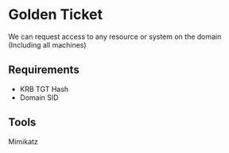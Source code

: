 # Golden Ticket
We can request access to any resource or system on the domain<br>
(Including all machines)
## Requirements
- KRB TGT Hash
- Domain SID
## Tools
Mimikatz
